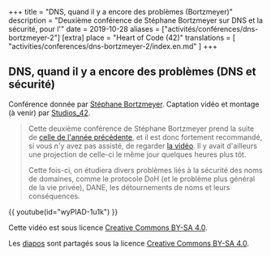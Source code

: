 +++
title = "DNS, quand il y a encore des problèmes (Bortzmeyer)"
description = "Deuxième conférence de Stéphane Bortzmeyer sur DNS et la sécurité, pour l'"
date = 2019-10-28
aliases = ["activités/conférences/dns-bortzmeyer-2"]
[extra]
place = "Heart of Code (42)"
translations = [
    "activities/conferences/dns-bortzmeyer-2/index.en.md"
]
+++

## DNS, quand il y a encore des problèmes (DNS et sécurité)

Conférence donnée par [Stéphane Bortzmeyer](https://www.bortzmeyer.org/).
Captation vidéo et montage (à venir) par [Studios_42](https://studios.42.fr/).

> Cette deuxième conférence de Stéphane Bortzmeyer prend la suite de [celle de
> l'année précédente](@/activities/conferences/dns-bortzmeyer/index.fr.md), et
> il est donc fortement recommandé, si vous n'y avez pas assisté, de regarder
> [la vidéo](@/activities/conferences/dns-bortzmeyer/index.fr.md). Il y avait
> d'ailleurs une projection de celle-ci le même jour quelques heures plus tôt.
> 
> Cette fois-ci, on étudiera divers problèmes liés à la sécurité des noms de
> domaines, comme le protocole DoH (et le problème plus général de la vie
> privée), DANE, les détournements de noms et leurs conséquences.

{{ youtube(id="wyPlAD-1u1k") }}

Cette vidéo est sous licence [Creative Commons BY-SA
4.0](https://creativecommons.org/licenses/by-sa/4.0/deed.fr).

Les [diapos](bortzmeyer-securite-noms-domaines-bis.pdf) sont partagés sous la
licence [Creative Commons BY-SA
4.0](https://creativecommons.org/licenses/by-sa/4.0/deed.fr). 
